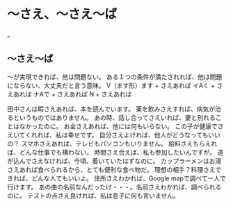 # 〜さえ、〜さえ〜ば
。
## 〜さえ〜ば
〜が実現できれば、他は問題ない。 ある１つの条件が満たされれば、他は問題にならない、大丈夫だと言う意味。
V（ます形）ます + さえあれば イAく + さえあれば ナAで + さえあれば N + さえあれば

田中さんは暇さえあれば、本を読んでいます。
薬を飲みさえすれば、病気が治るというものではありません。
あの時、話し合ってさえいれば、妻と別れることはなかったのに。
お金さえあれば、他には何もいらない。
この子が健康でさえいてくれれば、私は幸せです。
自分さえよければ、他人がどうなってもいいの？
スマホさえあれば、テレビもパソコンもいりません。
給料さえもらえれば、どんな仕事でも構わない。
時間さえ合えば、私も参加したいんですが。
道が込んでさえなければ、今頃、着いていたはずなのに。
カップラーメンはお湯さえあれば食べられるから、とても便利な食べ物だ。
理想の相手？料理さえできれば、どんな人でもいいよ。
住所さえわかれば、Google mapで調べて一人で行けます。
あの曲の名前なんだったけ・・・。名前さえわかれば、調べられるのに。
テストの点さえ良ければ、私は息子に何も言いません。
